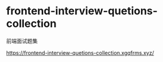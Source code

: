 # frontend-interview-quetions-collection

前端面试题集

https://frontend-interview-quetions-collection.xgqfrms.xyz/

